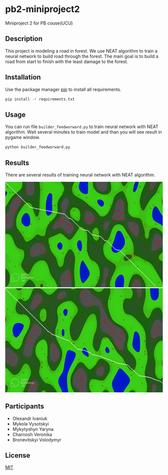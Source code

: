 # pb2-miniproject2
Miniproject 2 for PB couse(UCU)

## Description
This project is modeling a road in forest. We use NEAT algorithm to train a neural network to build road through the forest. The main goal is to build a road from start to finish with the least damage to the forest.

## Installation

Use the package manager [pip](https://pip.pypa.io/en/stable/) to install all requirements.

```bash
pip install -r requirements.txt
```

## Usage

You can run file ```builder_feedworward.py``` to train neural network with NEAT algorithm. Wait several minutes to train model and than you will see result in pygame window.

```bash
python builder_feedworward.py
```

## Results

There are several results of training neural network with NEAT algorithm.

![image info](./screenshots/1.jpg)
![image info](./screenshots/2.jpg)

## Participants
- Olexandr Ivaniuk
- Mykola Vysotskyi
- Mykytyshyn Yaryna
- Charnosh Veronika
- Bronevitskyi Volodymyr

## License
[MIT](https://choosealicense.com/licenses/mit/)